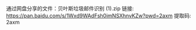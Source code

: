 通过网盘分享的文件：贝叶斯垃圾邮件识别 (1).zip
链接: https://pan.baidu.com/s/1Wxd9WAdFsh0imNSXhnvKZw?pwd=2axm 提取码: 2axm 
